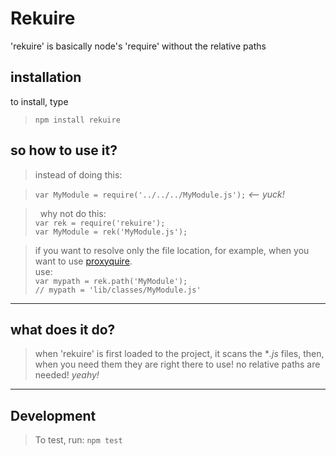 Rekuire
=========
'rekuire' is basically node's 'require' without the relative paths

installation
-------------
to install, type
>```npm install rekuire```


so how to use it?
-----------------
> instead of doing this: 

> ```var MyModule = require('../../../MyModule.js');``` *<-- yuck!*

> &nbsp;
> why not do this:<br/>
> ```var rek = require('rekuire');```<br/>
> ```var MyModule = rek('MyModule.js');```

> if you want to resolve only the file location, for example, when you want to use [proxyquire][proxyquire].<br/>
> use: <br/>
> ```var mypath = rek.path('MyModule');```<br/>
> ```// mypath = 'lib/classes/MyModule.js' ```

- - - 

what does it do?
----------------
> when 'rekuire' is first loaded to the project, it scans the **.js* files,
> then, when you need them they are right there to use!
> no relative paths are needed! *yeahy!*

- - -

Development
-------------
> To test, run: ```npm test```



[proxyquire]:https://github.com/thlorenz/proxyquire